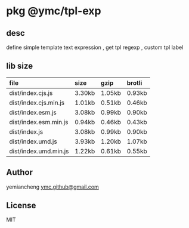 # pkg @ymc/tpl-exp

## desc
define simple template text expression , get tpl regexp , custom tpl label

## lib size  
file | size | gzip | brotli
:---- | :---- | :---- | :----
dist/index.cjs.js | 3.30kb | 1.05kb | 0.93kb
dist/index.cjs.min.js | 1.01kb | 0.51kb | 0.46kb
dist/index.esm.js | 3.08kb | 0.99kb | 0.90kb
dist/index.esm.min.js | 0.94kb | 0.46kb | 0.43kb
dist/index.js | 3.08kb | 0.99kb | 0.90kb
dist/index.umd.js | 3.93kb | 1.20kb | 1.07kb
dist/index.umd.min.js | 1.22kb | 0.61kb | 0.55kb

## Author
yemiancheng <ymc.github@gmail.com>

## License
MIT